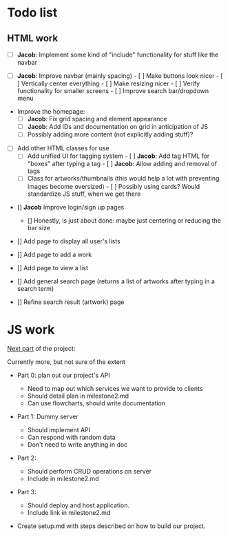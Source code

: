 # Todo list

## HTML work
- [ ] **Jacob**: Implement some kind of "include" functionality for stuff like the navbar

- [ ] **Jacob**: Improve navbar (mainly spacing)
      - [ ] Make buttons look nicer
      - [ ] Vertically center everything
      - [ ] Make resizing nicer
      - [ ] Verify functionality for smaller screens
      - [ ] Improve search bar/dropdown menu

- Improve the homepage:
  - [ ] **Jacob**: Fix grid spacing and element appearance
  - [ ] **Jacob**: Add IDs and documentation on grid in anticipation of JS
  - [ ] Possibly adding more content (not explicitly adding stuff)?

- [ ] Add other HTML classes for use
  - [ ] Add unified UI for tagging system
        - [ ] **Jacob**: Add tag HTML for "boxes" after typing a tag
        - [ ] **Jacob**: Allow adding and removal of tags
  - [ ] Class for artworks/thumbnails (this would help a lot with preventing images become oversized)
        - [ ] Possibly using cards? Would standardize JS stuff, when we get there

- [] **Jacob** Improve login/sign up pages
     - [] Honestly, is just about done: maybe just centering or reducing the bar size

- [] Add page to display all user's lists

- [] Add page to add a work

- [] Add page to view a list

- [] Add general search page (returns a list of artworks after typing in a search term)

- [] Refine search result (artwork) page

# JS work

[Next part](https://docs.google.com/document/d/1U1iXfvlNBNziRkxjKIaDFUqQ8vpYtjOBgWLPY3GRJxg/edit) of the project:

Currently more, but not sure of the extent

- Part 0: plan out our project's API
  - Need to map out which services we want to provide to clients
  - Should detail plan in milestone2.md
  - Can use flowcharts, should write documentation

- Part 1: Dummy server
  - Should implement API
  - Can respond with random data
  - Don't need to write anything in doc

- Part 2: 
  - Should perform CRUD operations on server
  - Include in milestone2.md

- Part 3:
  - Should deploy and host application. 
  - Include link in milestone2.md

- Create setup.md with steps described on how to build our project.
